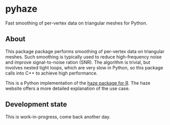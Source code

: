 # pyhaze
Fast smoothing of per-vertex data on triangular meshes for Python.

## About

This package package performs smoothing of per-vertex data on triangular meshes. Such smoothing is typically used to reduce high-frequency noise and improve signal-to-noise ration (SNR). The algorithm is trivial, but involves nested tight loops, which are very slow in Python, so this package calls into C++ to achieve high performance.

This is a Python implementation of the [haze package for R](https://github.com/dfsp-spirit/haze). The haze website offers a more detailed explanation of the use case.

## Development state

This is work-in-progress, come back another day.
